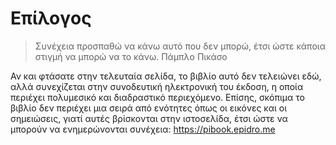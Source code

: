 # Επίλογος

> Συνέχεια προσπαθώ να κάνω αυτό που δεν μπορώ, έτσι ώστε κάποια στιγμή
> να μπορώ να το κάνω. Πάμπλο Πικάσο

Αν και φτάσατε στην τελευταία σελίδα, το βιβλίο αυτό δεν τελειώνει εδώ,
αλλά συνεχίζεται στην συνοδευτική ηλεκτρονική του έκδοση, η οποία
περιέχει πολυμεσικό και διαδραστικό περιεχόμενο. Επίσης, σκόπιμα το
βιβλίο δεν περιέχει μια σειρά από ενότητες όπως οι εικόνες και οι
σημειώσεις, γιατί αυτές βρίσκονται στην ιστοσελίδα, έτσι ώστε να μπορούν
να ενημερώνονται συνέχεια: <https://pibook.epidro.me>

